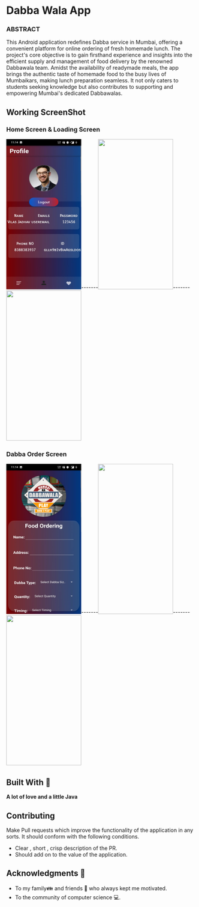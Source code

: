 # Dabba Wala App

### ABSTRACT 
This Android application redefines Dabba service in Mumbai, offering a convenient platform for online ordering of fresh homemade lunch. The project's core objective is to gain firsthand experience and insights into the efficient supply and management of food delivery by the renowned Dabbawala team. Amidst the availability of readymade meals, the app brings the authentic taste of homemade food to the busy lives of Mumbaikars, making lunch preparation seamless. It not only caters to students seeking knowledge but also contributes to supporting and empowering Mumbai's dedicated Dabbawalas.

## Working ScreenShot

### Home Screen & Loading Screen

<img src="9d640fc7-289a-422d-b720-cff08aee1407.jpg" height="400" width="200">-------<img src="https://i.ibb.co/6Bvznmg/homepage.jpg" height="400" width="200">-------<img src="https://i.ibb.co/dLqQV02/Homepage5.png" height="400" width="200">

### Dabba Order Screen
<img src="39892f17-be15-4718-8c69-593c78d1a8e5.jpg" height="400" width="200">-------<img src="https://i.ibb.co/hsH5gtT/Order1.jpg" height="400" width="200">-------<img src="https://i.ibb.co/djd849j/Order3.jpg" height="400" width="200">



## Built With 🎯
**A lot of love and a little Java**

## Contributing 

Make Pull requests which improve the functionality of the application in any sorts. It should conform with the following conditions. 
* Clear , short , crisp description of the PR. 
* Should add on to the value of the application.


## Acknowledgments 💖

* To my family👪  and friends 👫 who always kept me motivated.
* To the community of computer science 💻.

